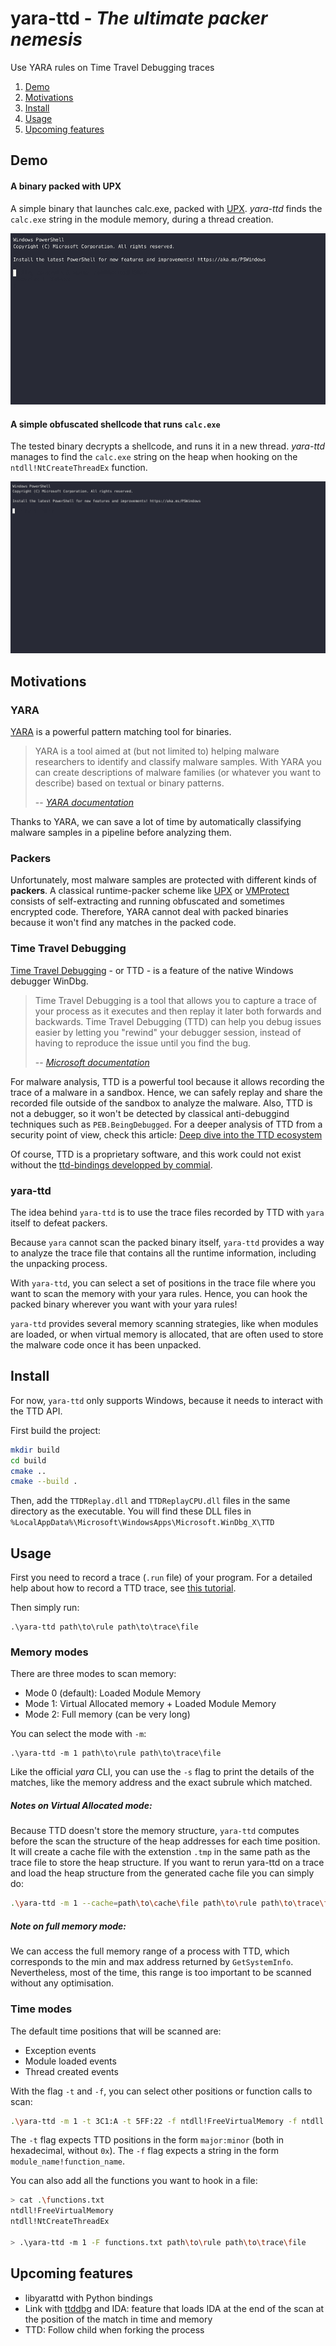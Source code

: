 # yara-ttd - _The ultimate packer nemesis_

Use YARA rules on Time Travel Debugging traces

1. [Demo](#demo)
2. [Motivations](#motivations)
3. [Install](#install)
4. [Usage](#usage)
5. [Upcoming features](#upcoming-features)

## Demo

#### A binary packed with UPX

A simple binary that launches calc.exe, packed with [UPX](https://upx.github.io).
_yara-ttd_ finds the `calc.exe` string in the module memory, during a thread creation.

<img src="assets/upx_demo.gif" alt="Upx demo" />

#### A simple obfuscated shellcode that runs `calc.exe`

The tested binary decrypts a shellcode, and runs it in a new thread.
_yara-ttd_ manages to find the `calc.exe` string on the heap when hooking on the `ntdll!NtCreateThreadEx` function.

<img src="assets/shellcode_demo.gif" alt="Shellcode demo" />

## Motivations

### YARA

[YARA](https://virustotal.github.io/yara/) is a powerful pattern matching tool for binaries.

> YARA is a tool aimed at (but not limited to) helping malware researchers to identify and classify malware samples. With YARA you can create descriptions of malware families (or whatever you want to describe) based on textual or binary patterns.
>
> -- <cite>[YARA documentation](https://virustotal.github.io/yara/)</cite>

Thanks to YARA, we can save a lot of time by automatically classifying malware samples in a pipeline before analyzing them.

### Packers

Unfortunately, most malware samples are protected with different kinds of **packers**. A classical runtime-packer scheme like [UPX](https://upx.github.io/) or [VMProtect](https://vmpsoft.com/) consists of self-extracting and running obfuscated and sometimes encrypted code.
Therefore, YARA cannot deal with packed binaries because it won't find any matches in the packed code.

### Time Travel Debugging

[Time Travel Debugging](https://learn.microsoft.com/en-us/windows-hardware/drivers/debugger/time-travel-debugging-overview) - or TTD - is a feature of the native Windows debugger WinDbg.

> Time Travel Debugging is a tool that allows you to capture a trace of your process as it executes and then replay it later both forwards and backwards. Time Travel Debugging (TTD) can help you debug issues easier by letting you "rewind" your debugger session, instead of having to reproduce the issue until you find the bug.
>
> -- <cite>[Microsoft documentation](https://learn.microsoft.com/en-us/windows-hardware/drivers/debugger/time-travel-debugging-overview#what-is-time-travel-debugging)</cite>

For malware analysis, TTD is a powerful tool because it allows recording the trace of a malware in a sandbox. Hence, we can safely replay and share the recorded file outside of the sandbox to analyze the malware.
Also, TTD is not a debugger, so it won't be detected by classical anti-debuggind techniques such as `PEB.BeingDebugged`.
For a deeper analysis of TTD from a security point of view, check this article: [Deep dive into the TTD ecosystem](https://www.elastic.co/security-labs/deep-dive-into-the-ttd-ecosystem)

Of course, TTD is a proprietary software, and this work could not exist without the [ttd-bindings developped by commial](https://github.com/commial/ttd-bindings).

### yara-ttd

The idea behind `yara-ttd` is to use the trace files recorded by TTD with `yara` itself to defeat packers.

Because `yara` cannot scan the packed binary itself, `yara-ttd` provides a way to analyze the trace file that contains all the runtime information, including the unpacking process.

With `yara-ttd`, you can select a set of positions in the trace file where you want to scan the memory with your yara rules.
Hence, you can hook the packed binary wherever you want with your yara rules!

`yara-ttd` provides several memory scanning strategies, like when modules are loaded, or when virtual memory is allocated, that are often used to store the malware code once it has been unpacked.

## Install

For now, `yara-ttd` only supports Windows, because it needs to interact with the TTD API.

First build the project:

```bash
mkdir build
cd build
cmake ..
cmake --build .
```

Then, add the `TTDReplay.dll` and `TTDReplayCPU.dll` files in the same directory as the executable.
You will find these DLL files in `%LocalAppData%\Microsoft\WindowsApps\Microsoft.WinDbg_X\TTD`

## Usage

First you need to record a trace (`.run` file) of your program.
For a detailed help about how to record a TTD trace, see [this tutorial](https://github.com/airbus-cert/ttddbg/blob/main/HOWTO_TIME_TRAVEL.md).

Then simply run:

```
.\yara-ttd path\to\rule path\to\trace\file
```

### Memory modes

There are three modes to scan memory:

- Mode 0 (default): Loaded Module Memory
- Mode 1: Virtual Allocated memory + Loaded Module Memory
- Mode 2: Full memory (can be very long)

You can select the mode with `-m`:

```
.\yara-ttd -m 1 path\to\rule path\to\trace\file
```

Like the official _yara_ CLI, you can use the `-s` flag to print the details of the matches, like the memory address and the exact subrule which matched.

##### Notes on Virtual Allocated mode:

Because TTD doesn't store the memory structure, `yara-ttd` computes before the scan the structure of the heap addresses for each time position.
It will create a cache file with the extenstion `.tmp` in the same path as the trace file to store the heap structure.
If you want to rerun yara-ttd on a trace and load the heap structure from the generated cache file you can simply do:

```bash
.\yara-ttd -m 1 --cache=path\to\cache\file path\to\rule path\to\trace\file
```

##### Note on full memory mode:

We can access the full memory range of a process with TTD, which corresponds to the min and max address returned by `GetSystemInfo`. Nevertheless, most of the time, this range is too important to be scanned without any optimisation.

### Time modes

The default time positions that will be scanned are:

- Exception events
- Module loaded events
- Thread created events

With the flag `-t` and `-f`, you can select other positions or function calls to scan:

```bash
.\yara-ttd -m 1 -t 3C1:A -t 5FF:22 -f ntdll!FreeVirtualMemory -f ntdll!NtCreateThreadEx path\to\rule path\to\trace\file
```

The `-t` flag expects TTD positions in the form `major:minor` (both in hexadecimal, without `0x`).
The `-f` flag expects a string in the form `module_name!function_name`.

You can also add all the functions you want to hook in a file:

```bash
> cat .\functions.txt
ntdll!FreeVirtualMemory
ntdll!NtCreateThreadEx

> .\yara-ttd -m 1 -F functions.txt path\to\rule path\to\trace\file
```

## Upcoming features

- libyarattd with Python bindings
- Link with [ttddbg](https://github.com/airbus-cert/ttddbg) and IDA: feature that loads IDA at the end of the scan at the position of the match in time and memory
- TTD: Follow child when forking the process
